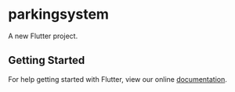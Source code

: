 # parkingsystem

A new Flutter project.

## Getting Started

For help getting started with Flutter, view our online
[documentation](https://flutter.io/).
